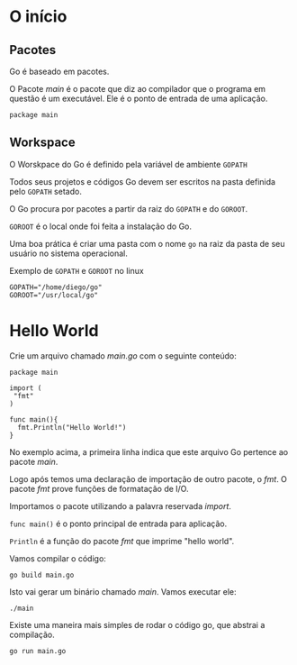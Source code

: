 # O início

## Pacotes
Go é baseado em pacotes.

O Pacote *main* é o pacote que diz ao compilador que o programa em questão é um executável. Ele é o ponto de entrada de uma aplicação.

```golang
package main
```

## Workspace

O Worskpace do Go é definido pela variável de ambiente ```GOPATH```

Todos seus projetos e códigos Go devem ser escritos na pasta definida pelo ```GOPATH``` setado.

O Go procura por pacotes a partir da raiz do ```GOPATH``` e do ```GOROOT```.

```GOROOT``` é o local onde foi feita a  instalação do Go.

Uma boa prática é criar uma pasta com o nome ```go``` na raiz da pasta de seu usuário no sistema operacional.

Exemplo de ```GOPATH``` e ```GOROOT``` no linux
```
GOPATH="/home/diego/go"
GOROOT="/usr/local/go"
```

# Hello World

Crie um arquivo chamado *main.go* com o seguinte conteúdo:

```golang
package main

import (
 "fmt"
)

func main(){
  fmt.Println("Hello World!")
}
```

No exemplo acima, a primeira linha indica que este arquivo Go pertence ao pacote *main*.

Logo após temos uma declaração de importação de outro pacote, o *fmt*. O pacote *fmt* prove funções de formatação de I/O.

Importamos o pacote utilizando a palavra reservada *import*.

```func main()``` é o ponto principal de entrada para aplicação.

```Println``` é a função do pacote *fmt* que imprime "hello world".

Vamos compilar o código:
```
go build main.go
```

Isto vai gerar um binário chamado *main*.
Vamos executar ele:
```
./main
```

Existe uma maneira mais simples de rodar o código go, que abstrai a compilação.

```
go run main.go
```